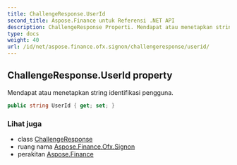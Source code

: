 ```yaml
---
title: ChallengeResponse.UserId
second_title: Aspose.Finance untuk Referensi .NET API
description: ChallengeResponse Properti. Mendapat atau menetapkan string identifikasi pengguna.
type: docs
weight: 40
url: /id/net/aspose.finance.ofx.signon/challengeresponse/userid/
---
```

## ChallengeResponse.UserId property

Mendapat atau menetapkan string identifikasi pengguna.

```csharp
public string UserId { get; set; }
```

### Lihat juga

* class [ChallengeResponse](../)
* ruang nama [Aspose.Finance.Ofx.Signon](../../challengeresponse/)
* perakitan [Aspose.Finance](../../../)


